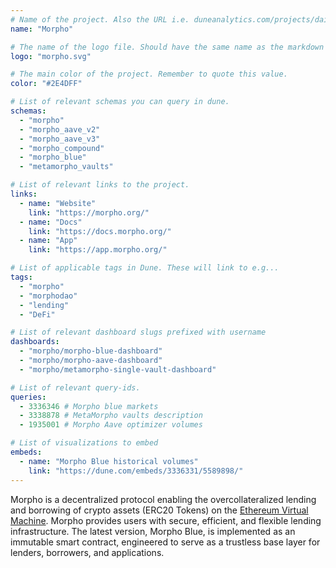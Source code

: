 ```yaml
---
# Name of the project. Also the URL i.e. duneanalytics.com/projects/dai.
name: "Morpho" 

# The name of the logo file. Should have the same name as the markdown file.
logo: "morpho.svg"

# The main color of the project. Remember to quote this value.
color: "#2E4DFF"

# List of relevant schemas you can query in dune.
schemas: 
  - "morpho"
  - "morpho_aave_v2"
  - "morpho_aave_v3"
  - "morpho_compound"
  - "morpho_blue"
  - "metamorpho_vaults"

# List of relevant links to the project.
links:
  - name: "Website"
    link: "https://morpho.org/"
  - name: "Docs"
    link: "https://docs.morpho.org/"
  - name: "App"
    link: "https://app.morpho.org/"

# List of applicable tags in Dune. These will link to e.g...
tags:
  - "morpho"
  - "morphodao"
  - "lending"
  - "DeFi"

# List of relevant dashboard slugs prefixed with username
dashboards:
  - "morpho/morpho-blue-dashboard"
  - "morpho/morpho-aave-dashboard"
  - "morpho/metamorpho-single-vault-dashboard"

# List of relevant query-ids.
queries:
  - 3336346 # Morpho blue markets
  - 3338878 # MetaMorpho vaults description
  - 1935001 # Morpho Aave optimizer volumes

# List of visualizations to embed
embeds:
  - name: "Morpho Blue historical volumes"
    link: "https://dune.com/embeds/3336331/5589898/" 
---
```


Morpho is a decentralized protocol enabling the overcollateralized lending and borrowing of crypto assets (ERC20 Tokens) on the [Ethereum Virtual Machine](https://ethereum.org/en/developers/docs/evm). Morpho provides users with secure, efficient, and flexible lending infrastructure.
The latest version, Morpho Blue, is implemented as an immutable smart contract, engineered to serve as a trustless base layer for lenders, borrowers, and applications.